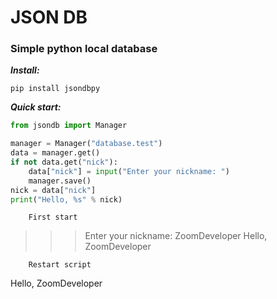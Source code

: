 <h1>JSON DB</h1>
<h3>Simple python local database</h3>

***Install:***
```
pip install jsondbpy
```

***Quick start:***

```python
from jsondb import Manager

manager = Manager("database.test")
data = manager.get()
if not data.get("nick"): 
    data["nick"] = input("Enter your nickname: ")
    manager.save()
nick = data["nick"]
print("Hello, %s" % nick)
```
```
    First start
```
>>> Enter your nickname: ZoomDeveloper
Hello, ZoomDeveloper
```
    Restart script
```
Hello, ZoomDeveloper
```
